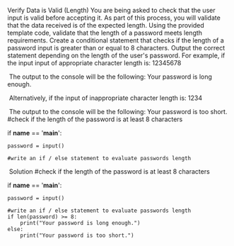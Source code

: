 Verify Data is Valid (Length)
You are being asked to check that the user input is valid before accepting it. As part of this process, you will validate that the data received is of the expected length.
Using the provided template code, validate that the length of a password meets length requirements. Create a conditional statement that checks if the length of a password input is greater than or equal to 8 characters. Output the correct statement depending on the length of the user's password.
For example, if the input input of appropriate character length is:
12345678

​
The output to the console will be the following:
Your password is long enough.

​
Alternatively, if the input of inappropriate character length is:
1234

​
The output to the console will be the following:
Your password is too short.
​
#check if the length of the password is at least 8 characters

if __name__ == '__main__': 
        
    password = input()
    
    #write an if / else statement to evaluate passwords length
​
Solution
#check if the length of the password is at least 8 characters

if __name__ == '__main__': 
        
    password = input()
    
    #write an if / else statement to evaluate passwords length
    if len(password) >= 8:
        print("Your password is long enough.")
    else: 
        print("Your password is too short.")
        